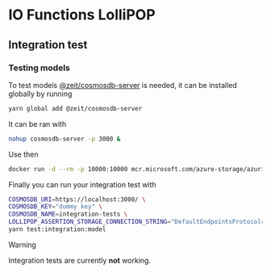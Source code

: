 # IO Functions LolliPOP 

## Integration test

### Testing models

To test models [@zeit/cosmosdb-server](https://www.npmjs.com/package/@zeit/cosmosdb-server) is needed, it can be installed globally by running

```bash
yarn global add @zeit/cosmosdb-server
```
It can be ran with

```bash
nohup cosmosdb-server -p 3000 &
```

Use then 
```bash
docker run -d --rm -p 10000:10000 mcr.microsoft.com/azure-storage/azurite azurite-blob --blobHost 0.0.0.0
```

Finally you can run your integration test with

```bash
COSMOSDB_URI=https://localhost:3000/ \
COSMOSDB_KEY="dummy key" \
COSMOSDB_NAME=integration-tests \
LOLLIPOP_ASSERTION_STORAGE_CONNECTION_STRING="DefaultEndpointsProtocol=http;AccountName=devstoreaccount1;AccountKey=Eby8vdM02xNOcqFlqUwJPLlmEtlCDXJ1OUzFT50uSRZ6IFsuFq2UVErCz4I6tq/K1SZFPTOtr/KBHBeksoGMGw==;BlobEndpoint=http://127.0.0.1:10000/devstoreaccount1;" \
yarn test:integration:model
```

> [!WARNING]  
> Integration tests are currently **not** working. 